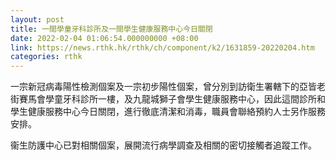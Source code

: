 ```yaml
---
layout: post
title: 一間學童牙科診所及一間學生健康服務中心今日關閉
date: 2022-02-04 01:06:54.000000000 +08:00
link: https://news.rthk.hk/rthk/ch/component/k2/1631859-20220204.htm
categories: rthk
---
```


一宗新冠病毒陽性檢測個案及一宗初步陽性個案，曾分別到訪衛生署轄下的亞皆老街賽馬會學童牙科診所一樓，及九龍城獅子會學生健康服務中心，因此這間診所和學生健康服務中心今日關閉，進行徹底清潔和消毒，職員會聯絡預約人士另作服務安排。　

衞生防護中心已對相關個案，展開流行病學調查及相關的密切接觸者追蹤工作。
